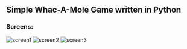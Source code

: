 ## Simple Whac-A-Mole Game written in Python

### Screens:

![screen1](https://i.postimg.cc/wBk3FPY5/s1.png)
![screen2](https://i.postimg.cc/wvTMrV9C/s2.png)
![screen3](https://i.postimg.cc/gJSjbZJn/s3.png)